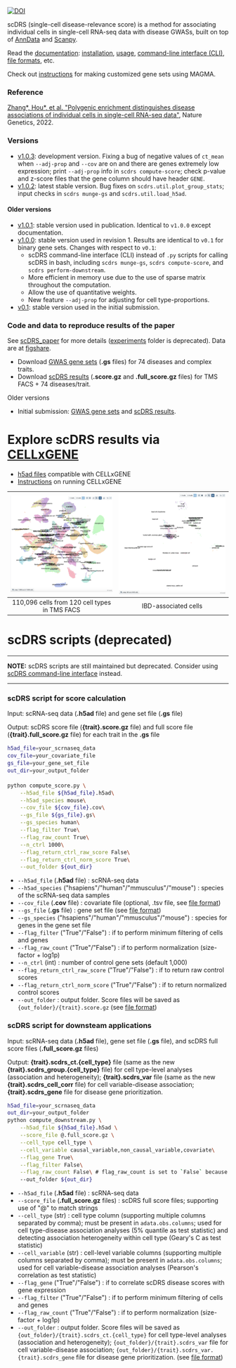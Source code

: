 [![DOI](https://zenodo.org/badge/278546123.svg)](https://zenodo.org/badge/latestdoi/278546123)

<!--# scDRS <!-- omit in toc -->

scDRS (single-cell disease-relevance score) is a method for associating individual cells in single-cell RNA-seq data with disease GWASs, built on top of [AnnData](https://anndata.readthedocs.io/en/latest/) and [Scanpy](https://scanpy.readthedocs.io/en/stable/). 

Read the [documentation](https://martinjzhang.github.io/scDRS/): [installation](https://martinjzhang.github.io/scDRS/index.html#installation), [usage](https://martinjzhang.github.io/scDRS/index.html#usage), [command-line interface (CLI)](https://martinjzhang.github.io/scDRS/reference_cli.html#), [file formats](https://martinjzhang.github.io/scDRS/file_format.html), etc. 

Check out [instructions](https://github.com/martinjzhang/scDRS/issues/2) for making customized gene sets using MAGMA. 

### Reference
[Zhang*, Hou*, et al. "Polygenic enrichment distinguishes disease associations of individual cells in single-cell RNA-seq data"](https://www.nature.com/articles/s41588-022-01167-z), Nature Genetics, 2022.

### Versions
- [v1.0.3](https://github.com/martinjzhang/scDRS/releases/tag/v1.0.3): development version. Fixing a bug of negative values of `ct_mean` when `--adj-prop` and `--cov` are on and there are genes extremely low expression; print `--adj-prop` info in `scdrs compute-score`; check p-value and z-score files that the gene column should have header `GENE`.
- [v1.0.2](https://github.com/martinjzhang/scDRS/releases/tag/v1.0.2): latest stable version. Bug fixes on `scdrs.util.plot_group_stats`; input checks in `scdrs munge-gs` and `scdrs.util.load_h5ad`.
#### Older versions
- [v1.0.1](https://github.com/martinjzhang/scDRS/releases/tag/v1.0.1): stable version used in publication. Identical to `v1.0.0` except documentation.
- [v1.0.0](https://github.com/martinjzhang/scDRS/releases/tag/v1.0.0): stable version used in revision 1. Results are identical to `v0.1` for binary gene sets. Changes with respect to `v0.1`:
    -  scDRS command-line interface (CLI) instead of `.py` scripts for calling scDRS in bash, including `scdrs munge-gs`, `scdrs compute-score`, and `scdrs perform-downstream`.
    -  More efficient in memory use due to the use of sparse matrix throughout the computation.
    -  Allow the use of quantitative weights.
    -  New feature `--adj-prop` for adjusting for cell type-proportions.
- [v0.1](https://github.com/martinjzhang/scDRS/tree/v0.1): stable version used in the initial submission.

### Code and data to reproduce results of the paper
See [scDRS_paper](https://github.com/martinjzhang/scDRS_paper) for more details ([experiments](./experiments) folder is deprecated). Data are at [figshare](https://figshare.com/projects/Single-cell_Disease_Relevance_Score_scDRS_/118902). 
- Download [GWAS gene sets](https://figshare.com/articles/dataset/scDRS_data_release_030122/19312583?file=34300898) (**.gs** files) for 74 diseases and complex traits.
- Download [scDRS results](https://figshare.com/articles/dataset/scDRS_data_release_030122_score_file_tmsfacs/19312607) (**.score.gz** and **.full_score.gz** files) for TMS FACS + 74 diseases/trait.

Older versions
- Initial submission: [GWAS gene sets](https://figshare.com/articles/dataset/scDRS_data_release_092121/16664080?file=30853708) and [scDRS results](https://figshare.com/articles/dataset/scDRS_data_release_092121_score_file_tmsfacs/16664077).


# Explore scDRS results via [CELLxGENE](https://cellxgene.cziscience.com/docs/01__CellxGene)
<!--- 
- Demo for [3 TMS FACS cell types and 3 diseases/traits](https://scdrs-demo.herokuapp.com/).
- Results for [110,096 TMS FACS cells and 74 diseases/traits](https://scdrs-tms-facs.herokuapp.com/).
-->
- [h5ad files](https://figshare.com/articles/dataset/scdrs_cellxgene/15065061) compatible with CELLxGENE
- [Instructions](https://cellxgene.cziscience.com/docs/01__CellxGene) on running CELLxGENE

| <img src="./docs/images/cellxgene.tmsfacs.png" alt="cellxgene" style="width:100%"> | <img src="./docs/images/cellxgene.tmsfacs_ibd.png" alt="cellxgene" style="width:100%"> |
| :--------------------------------------------------------------------------------: | :------------------------------------------------------------------------------------: |
|                   110,096 cells from 120 cell types in TMS FACS                    |                                  IBD-associated cells                                  |



# scDRS scripts (deprecated) 
---
**NOTE:** scDRS scripts are still maintained but deprecated. Consider using [scDRS command-line interface](https://martinjzhang.github.io/scDRS/reference_cli.html) instead.

---

### scDRS script for score calculation 
Input: scRNA-seq data (**.h5ad** file) and gene set file (**.gs** file)

Output: scDRS score file (**{trait}.score.gz** file) and full score file (**{trait}.full_score.gz** file) for each trait in the **.gs** file

```sh
h5ad_file=your_scrnaseq_data
cov_file=your_covariate_file
gs_file=your_gene_set_file
out_dir=your_output_folder

python compute_score.py \
    --h5ad_file ${h5ad_file}.h5ad\
    --h5ad_species mouse\
    --cov_file ${cov_file}.cov\
    --gs_file ${gs_file}.gs\
    --gs_species human\
    --flag_filter True\
    --flag_raw_count True\
    --n_ctrl 1000\
    --flag_return_ctrl_raw_score False\
    --flag_return_ctrl_norm_score True\
    --out_folder ${out_dir}
```

- `--h5ad_file` (**.h5ad** file) : scRNA-seq data
- `--h5ad_species` ("hsapiens"/"human"/"mmusculus"/"mouse") : species of the scRNA-seq data samples
- `--cov_file` (**.cov** file) : covariate file (optional, .tsv file, see [file format](https://martinjzhang.github.io/scDRS/file_format.html))
- `--gs_file` (**.gs** file) : gene set file (see [file format](https://martinjzhang.github.io/scDRS/file_format.html))
- `--gs_species` ("hsapiens"/"human"/"mmusculus"/"mouse") : species for genes in the gene set file 
- `--flag_filter` ("True"/"False") : if to perform minimum filtering of cells and genes
- `--flag_raw_count` ("True"/"False") : if to perform normalization (size-factor + log1p)
- `--n_ctrl` (int) : number of control gene sets (default 1,000)
- `--flag_return_ctrl_raw_score` ("True"/"False") : if to return raw control scores
- `--flag_return_ctrl_norm_score` ("True"/"False") : if to return normalized control scores
- `--out_folder` : output folder. Score files will be saved as `{out_folder}/{trait}.score.gz` (see [file format](https://martinjzhang.github.io/scDRS/file_format.html))

### scDRS script for downsteam applications

Input: scRNA-seq data (**.h5ad** file), gene set file (**.gs** file), and scDRS full score files (**.full_score.gz** files)

Output: **{trait}.scdrs_ct.{cell_type}** file (same as the new **{trait}.scdrs_group.{cell_type}** file) for cell type-level analyses (association and heterogeneity); **{trait}.scdrs_var** file (same as the new **{trait}.scdrs_cell_corr** file) for cell variable-disease association; **{trait}.scdrs_gene** file for disease gene prioritization.

```sh
h5ad_file=your_scrnaseq_data
out_dir=your_output_folder
python compute_downstream.py \
    --h5ad_file ${h5ad_file}.h5ad \
    --score_file @.full_score.gz \
    --cell_type cell_type \
    --cell_variable causal_variable,non_causal_variable,covariate\
    --flag_gene True\
    --flag_filter False\
    --flag_raw_count False\ # flag_raw_count is set to `False` because the toy data is already log-normalized, set to `True` if your data is not log-normalized
    --out_folder ${out_dir}
```

- `--h5ad_file` (**.h5ad** file) : scRNA-seq data
- `--score_file` (**.full_score.gz** files) : scDRS full score files; supporting use of "@" to match strings
- `--cell_type` (str) : cell type column (supporting multiple columns separated by comma); must be present in `adata.obs.columns`; used for cell type-disease association analyses (5% quantile as test statistic) and detecting association heterogeneity within cell type (Geary's C as test statistic)
- `--cell_variable` (str) : cell-level variable columns (supporting multiple columns separated by comma); must be present in `adata.obs.columns`; used for cell variable-disease association analyses (Pearson's correlation as test statistic)
- `--flag_gene` ("True"/"False") : if to correlate scDRS disease scores with gene expression
- `--flag_filter` ("True"/"False") : if to perform minimum filtering of cells and genes
- `--flag_raw_count` ("True"/"False") : if to perform normalization (size-factor + log1p)
- `--out_folder` : output folder. Score files will be saved as `{out_folder}/{trait}.scdrs_ct.{cell_type}` for cell type-level analyses (association and heterogeneity); `{out_folder}/{trait}.scdrs_var` file for cell variable-disease association; `{out_folder}/{trait}.scdrs_var.{trait}.scdrs_gene` file for disease gene prioritization. (see [file format](https://martinjzhang.github.io/scDRS/file_format.html))
    

<!---
# File formats
## scDRS input files
**.h5ad** file (scRNA-seq data, compatible with [scanpy](https://scanpy.readthedocs.io/en/stable/index.html))
            
**.cov** file (.tsv file) : covariate file for the scRNA-seq data
- index: cell names, consistent with `adata.obs_names`
- other comlumns: covariate with numerical values

  |          index          | const | n_genes | sex_male |  age  |
  | :---------------------: | :---: | :-----: | :------: | :---: |
  | A10_B000497_B009023_S10 |   1   |  2706   |    1     |  18   |
  | A10_B000756_B007446_S10 |   1   |  3212   |    1     |  18   |
        
**.gs** file (.tsv file) : one can use [precomputed GWAS gene sets](https://figshare.com/articles/dataset/scDRS_data_release_092121/16664080?file=30853708) for 74 diseases and complex traits or [compute gene sets directly from GWAS](docs/compute_magma_gs.md).
- TRAIT: trait name
- GENESET: a comma-separated string of genes 

  |           TRAIT           |         GENESET          |
  | :-----------------------: | :----------------------: |
  |        PASS_HbA1C         |   FN3KRP,FN3K,HK1,GCK    |
  | PASS_MedicationUse_Wu2019 | FTO,SEC16B,ADCY3,DNAJC27 |

## scDRS output files
**{trait}.score.gz** file : scDRS score file
- index: cell names, should be the same as adata.obs_names
- raw_score: raw disease score
- norm_score: normalized disease score
- mc_pval: cell-level MC p-value
- pval: cell-level scDRS p-value
- nlog10_pval: -log10(pval)
- zscore: z-score converted from pval

  |          index          | raw_score | norm_score | mc_pval |  pval   | nlog10_pval | zscore |
  | :---------------------: | :-------: | :--------: | :-----: | :-----: | :---------: | :----: |
  | A10_B000497_B009023_S10 |   0.730   |    7.04    | 0.0476  | 0.00166 |    2.78     |  2.94  |
  | A10_B000756_B007446_S10 |   0.725   |    7.30    | 0.0476  | 0.00166 |    2.78     |  2.94  |
        
**{trait}.full_score.gz** file : scDRS full score file
- All contents of **{trait}.score.gz** file
- ctrl_norm_score_{i_ctrl} : raw control scores (specified by `--flag_return_ctrl_raw_score True`) 
- ctrl_norm_score_{i_ctrl} : normalized control scores (specified by `--flag_return_ctrl_norm_score True`) .

**{trait}.scdrs_ct.{cell_type}** file : cell type-level analysis (association and heterogeneity)
- {trait} : trait name consistent with **{trait}.full_score.gz** file
- {cell_type} : the cell type column in `adata.obs.columns`
- first column: cell types in the `adata.obs` `cell_type` column
- n_cell: number of cells from the cell type
- n_ctrl: number of control gene sets
- assoc_mcp: MC p-value for cell type-disease association
- assoc_mcz: MC z-score for cell type-disease association
- hetero_mcp:  MC p-value for within-cell type heterogeneity in association with disease
- hetero_mcz:  MC z-score for within-cell type heterogeneity in association with disease

  |                 | n_cell | n_ctrl | assoc_mcp  | assoc_mcz  | hetero_mcp | hetero_mcz |
  | :-------------: | :----: | :----: | :--------: | :--------: | :--------: | :--------: |
  |   causal_cell   |  10.0  |  20.0  | 0.04761905 | 12.297529  |    1.0     |    1.0     |
  | non_causal_cell |  20.0  |  20.0  | 0.9047619  | -1.1364214 |    1.0     |    1.0     |

**{trait}.scdrs_var** file : cell-level variable analysis (association to disease)
- {trait} : trait name consistent with **{trait}.full_score.gz** file
- first column: all cell-level variables (specified in `--cell_variable`)
- n_ctrl: number of control gene sets
- corr_mcp: MC p-value for cell-level variable association with disease
- corr_mcz: MC z-score for cell-level variable association with disease

  |                     | n_ctrl |  corr_mcp  | corr_mcz  |
  | :-----------------: | :----: | :--------: | :-------: |
  |   causal_variable   |  20.0  | 0.04761905 | 3.4574268 |
  | non_causal_variable |  20.0  | 0.23809524 | 0.8974108 |
  |      covariate      |  20.0  | 0.1904762  | 1.1220891 |

**{trait}.scdrs_gene** file : correlation of gene expression with scDRS disease score
- {trait} : trait name consistent with **{trait}.full_score.gz** file
- first column: genes in `adata.var_names`
- CORR: correlation with scDRS disease score across all cells in adata
- RANK: correlation of correlation across genes

  |  index   | CORR  | RANK  |
  | :------: | :---: | :---: |
  | Serping1 | 0.314 |   0   |
  |   Lmna   | 0.278 |   1   |

-->
